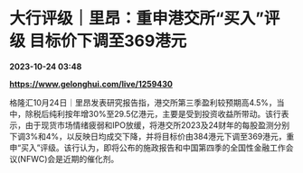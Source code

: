 # 大行评级｜里昂：重申港交所“买入”评级 目标价下调至369港元

**2023-10-24 03:48**

**https://www.gelonghui.com/live/1259430**

格隆汇10月24日｜里昂发表研究报告指，港交所第三季盈利较预期高4.5%，当中，除税后纯利按年增30%至29.5亿港元，主要是受到投资收益所带动。该行表示，由于现货市场情绪疲弱和IPO放缓，将港交所2023及24财年的每股盈测分别下调3%和4%，以反映日均成交下降，并将目标价由384港元下调至369港元，重申“买入”评级。该行认为，即将公布的施政报告和中国第四季的全国性金融工作会议(NFWC)会是近期的催化剂。